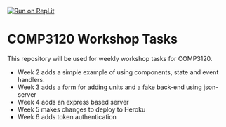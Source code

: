 [![Run on Repl.it](https://repl.it/badge/github/MQCOMP3120-2020/weekly-workshop-tasks-stevecassidy)](https://repl.it/github/MQCOMP3120-2020/weekly-workshop-tasks-stevecassidy)

# COMP3120 Workshop Tasks

This repository will be used for weekly workshop tasks for COMP3120.

* Week 2 adds a simple example of using components, state and event handlers.
* Week 3 adds a form for adding units and a fake back-end using json-server
* Week 4 adds an express based server
* Week 5 makes changes to deploy to Heroku
* Week 6 adds token authentication